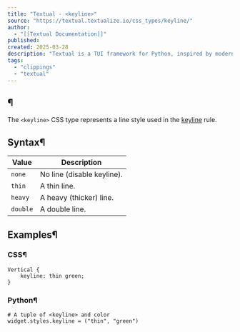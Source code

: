 ```yaml
---
title: "Textual - <keyline>"
source: "https://textual.textualize.io/css_types/keyline/"
author:
  - "[[Textual Documentation]]"
published:
created: 2025-03-28
description: "Textual is a TUI framework for Python, inspired by modern web development."
tags:
  - "clippings"
  - "textual"
---
```

## <keyline>¶

The `<keyline>` CSS type represents a line style used in the [keyline](https://textual.textualize.io/styles/keyline/) rule.

## Syntax¶

| Value | Description |
| --- | --- |
| `none` | No line (disable keyline). |
| `thin` | A thin line. |
| `heavy` | A heavy (thicker) line. |
| `double` | A double line. |

## Examples¶

### CSS¶

```
Vertical {
    keyline: thin green;
}
```

### Python¶

```
# A tuple of <keyline> and color
widget.styles.keyline = ("thin", "green")
```